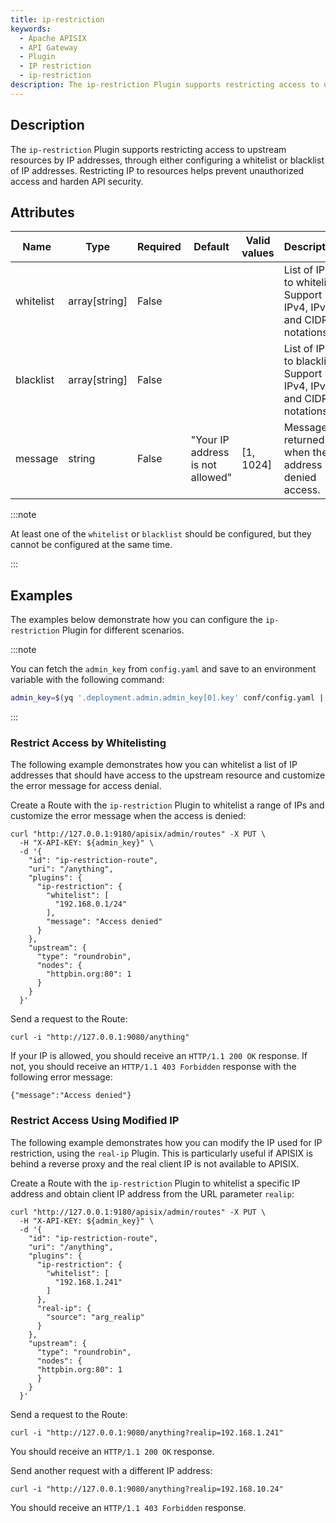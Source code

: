 ```yaml
---
title: ip-restriction
keywords:
  - Apache APISIX
  - API Gateway
  - Plugin
  - IP restriction
  - ip-restriction
description: The ip-restriction Plugin supports restricting access to upstream resources by IP addresses, through either configuring a whitelist or blacklist of IP addresses.
---
```


<!--
#
# Licensed to the Apache Software Foundation (ASF) under one or more
# contributor license agreements.  See the NOTICE file distributed with
# this work for additional information regarding copyright ownership.
# The ASF licenses this file to You under the Apache License, Version 2.0
# (the "License"); you may not use this file except in compliance with
# the License.  You may obtain a copy of the License at
#
#     http://www.apache.org/licenses/LICENSE-2.0
#
# Unless required by applicable law or agreed to in writing, software
# distributed under the License is distributed on an "AS IS" BASIS,
# WITHOUT WARRANTIES OR CONDITIONS OF ANY KIND, either express or implied.
# See the License for the specific language governing permissions and
# limitations under the License.
#
-->

<head>
  <link rel="canonical" href="https://docs.api7.ai/hub/ip-restriction" />
</head>

## Description

The `ip-restriction` Plugin supports restricting access to upstream resources by IP addresses, through either configuring a whitelist or blacklist of IP addresses. Restricting IP to resources helps prevent unauthorized access and harden API security.

## Attributes

| Name      | Type          | Required | Default                         | Valid values | Description                                                 |
|-----------|---------------|----------|---------------------------------|--------------|-------------------------------------------------------------|
| whitelist | array[string] | False    |                                 |              | List of IPs to whitelist. Support IPv4, IPv6, and CIDR notations.                   |
| blacklist | array[string] | False    |                                 |              | List of IPs to blacklist. Support IPv4, IPv6, and CIDR notations.                    |
| message   | string        | False    | "Your IP address is not allowed" | [1, 1024]    | Message returned when the IP address is denied access. |

:::note

At least one of the `whitelist` or `blacklist` should be configured, but they cannot be configured at the same time.

:::

## Examples

The examples below demonstrate how you can configure the `ip-restriction` Plugin for different scenarios.

:::note

You can fetch the `admin_key` from `config.yaml` and save to an environment variable with the following command:

```bash
admin_key=$(yq '.deployment.admin.admin_key[0].key' conf/config.yaml | sed 's/"//g')
```

:::

### Restrict Access by Whitelisting

The following example demonstrates how you can whitelist a list of IP addresses that should have access to the upstream resource and customize the error message for access denial.

Create a Route with the `ip-restriction` Plugin to whitelist a range of IPs and customize the error message when the access is denied:

```shell
curl "http://127.0.0.1:9180/apisix/admin/routes" -X PUT \
  -H "X-API-KEY: ${admin_key}" \
  -d '{
    "id": "ip-restriction-route",
    "uri": "/anything",
    "plugins": {
      "ip-restriction": {
        "whitelist": [
          "192.168.0.1/24"
        ],
        "message": "Access denied"
      }
    },
    "upstream": {
      "type": "roundrobin",
      "nodes": {
        "httpbin.org:80": 1
      }
    }
  }'
```

Send a request to the Route:

```shell
curl -i "http://127.0.0.1:9080/anything"
```

If your IP is allowed, you should receive an `HTTP/1.1 200 OK` response. If not, you should receive an `HTTP/1.1 403 Forbidden` response with the following error message:

```text
{"message":"Access denied"}
```

### Restrict Access Using Modified IP

The following example demonstrates how you can modify the IP used for IP restriction, using the `real-ip` Plugin. This is particularly useful if APISIX is behind a reverse proxy and the real client IP is not available to APISIX.

Create a Route with the `ip-restriction` Plugin to whitelist a specific IP address and obtain client IP address from the URL parameter `realip`:

```shell
curl "http://127.0.0.1:9180/apisix/admin/routes" -X PUT \
  -H "X-API-KEY: ${admin_key}" \
  -d '{
    "id": "ip-restriction-route",
    "uri": "/anything",
    "plugins": {
      "ip-restriction": {
        "whitelist": [
          "192.168.1.241"
        ]
      },
      "real-ip": {
        "source": "arg_realip"
      }
    },
    "upstream": {
      "type": "roundrobin",
      "nodes": {
      "httpbin.org:80": 1
      }
    }
  }'
```

Send a request to the Route:

```shell
curl -i "http://127.0.0.1:9080/anything?realip=192.168.1.241"
```

You should receive an `HTTP/1.1 200 OK` response.

Send another request with a different IP address:

```shell
curl -i "http://127.0.0.1:9080/anything?realip=192.168.10.24"
```

You should receive an `HTTP/1.1 403 Forbidden` response.
